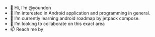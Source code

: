 - 👋 Hi, I’m @youndon
- 👀 I’m interested in Android application and programming in general.
- 🌱 I’m currently learning android roadmap by jetpack compose.
- 💞️ I’m looking to collaborate on this exact area
- 📫 Reach me by 

<!---
youndon/youndon is a ✨ special ✨ repository because its `README.md` (this file) appears on your GitHub profile.
You can click the Preview link to take a look at your changes.
--->

